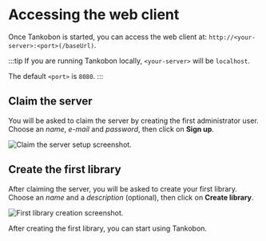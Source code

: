 # Accessing the web client

Once Tankobon is started, you can access the web client at:
`http://<your-server>:<port>(/baseUrl)`.

:::tip
If you are running Tankobon locally, `<your-server>` will be `localhost`.

The default `<port>` is `8080`.
:::

## Claim the server

You will be asked to claim the server by creating the first administrator
user. Choose an _name_, _e-mail_ and _password_, then click on **Sign up**.

![Claim the server setup screenshot.](/images/claim-the-server.png "Claim the server form.")

## Create the first library

After claiming the server, you will be asked to create your first library.
Choose an _name_ and a _description_ (optional), then click on **Create library**.

![First library creation screenshot.](/images/first-library-creation.png "First library creation form.")

After creating the first library, you can start using Tankobon.

